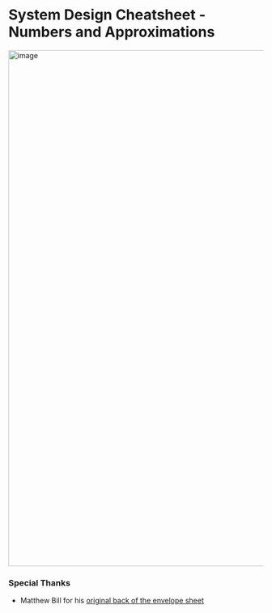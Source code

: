 # System Design Cheatsheet - Numbers and Approximations

<img width="1021" alt="image" src="https://user-images.githubusercontent.com/657990/163703980-114397a5-d263-4d13-ad86-0f068e7490fe.png">

### Special Thanks

- Matthew Bill for his [original back of the envelope sheet](https://matthewdbill.medium.com/back-of-envelope-calculations-cheat-sheet-d6758d276b05)
